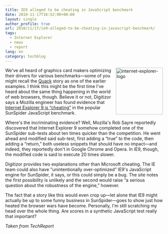 ```yaml
---
title: IE9 alleged to be cheating in JavaScript benchmark
date: 2010-11-17T16:52:00+00:00
layout: single
author_profile: true
url: 2010/11/17/ie9-alleged-to-be-cheating-in-javascript-benchmark/
tags:
  - Internet Explorer
  - news
  - report
lang: en
category: techblog
---
```

[<img title="internet-explorer-logo" border="0" alt="internet-explorer-logo" align="right" src="http://lh4.ggpht.com/_vaUVXcmC3OI/TOQBS1NIB-I/AAAAAAAADJo/LgnahCWSlZY/internet-explorer-logo_thumb%5B2%5D.jpg?imgmax=800" width="150" height="150" />](http://lh3.ggpht.com/_vaUVXcmC3OI/TOQBKFZOfII/AAAAAAAADJk/X9q4IqT4BkI/s1600-h/internet-explorer-logo%5B4%5D.jpg)We've all heard of graphics card makers optimizing their drivers for various benchmarks—some of you might recall the [Quack](http://techreport.com/articles.x/3089/1) story as one of the earlier examples. I think this might be the first time I've heard about the same thing happening in the world of web browsers, though. Believe it or not, Digitizor says a Mozilla engineer has found evidence that [Internet Explorer 9 is &#8220;cheating&#8221;](http://digitizor.com/2010/11/17/internet-explorer-9-caught-cheating-in-sunspider-benchmark/) in the popular SunSpider JavaScript benchmark.

Where's the incriminating evidence? Well, Mozilla's Rob Sayre reportedly discovered that Internet Explorer 9 somehow completed one of the SunSpider sub-tests about ten times quicker than the competition. He went ahead and modified said sub-test, first adding a &#8220;true&#8221; to the code, then adding a &#8220;return,&#8221; both useless snippets that should have no impact—and indeed, they reportedly don't in Google Chrome and Opera. In IE9, though, the modified code is said to execute 20 times slower.

Digitizor provides two explanations other than Microsoft cheating. The IE team could also have &#8220;unintentionally over-optimized&#8221; IE9's JavaScript engine for SunSpider, it says, or this could simply be a bug. The site notes the first possibility is unlikely and the second would raise &#8220;a serious question about the robustness of the engine,&#8221; however.

The fact that a story like this would even crop up—let alone that IE9 might actually be up to some funny business in SunSpider—goes to show just how heated the browser wars have become. Personally, I'm still scratching my head over the whole thing. Are scores in a synthetic JavaScript test really that important?

_Taken from TechReport_